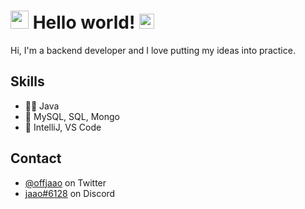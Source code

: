 # <img src="https://github.com/TheDudeThatCode/TheDudeThatCode/blob/master/Assets/Hi.gif" width="29px"> Hello world!&nbsp;<img src="https://github.com/TheDudeThatCode/TheDudeThatCode/blob/master/Assets/Earth.gif" width="24px">

Hi, I'm a backend developer and I love putting my ideas into practice.

## Skills
- 👨‍💻 Java
- 💽 MySQL, SQL, Mongo
- 🔧 IntelliJ, VS Code

## Contact
- [@offjaao](https://twitter.com/offjaao) on Twitter
- [jaao#6128](./) on Discord

